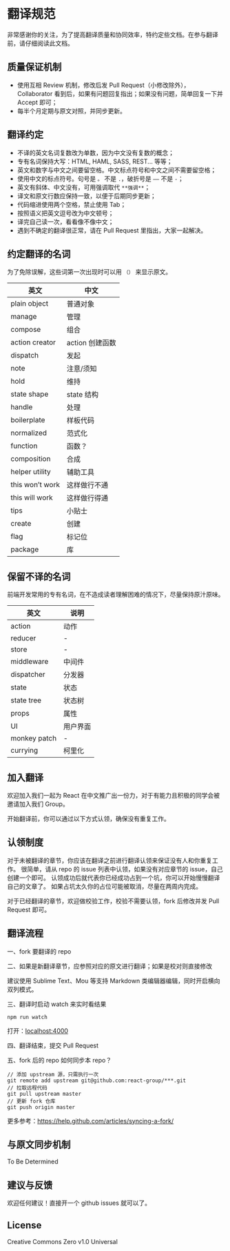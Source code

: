 翻译规范
=======

非常感谢你的关注，为了提高翻译质量和协同效率，特约定些文档。在参与翻译前，请仔细阅读此文档。

## 质量保证机制

* 使用互相 Review 机制，修改后发 Pull Request（小修改除外），Collaborator 看到后，如果有问题回复指出；如果没有问题，简单回复一下并 Accept 即可；
* 每半个月定期与原文对照，并同步更新。

## 翻译约定

* 不译的英文名词复数改为单数，因为中文没有复数的概念；
* 专有名词保持大写：HTML, HAML, SASS, REST... 等等；
* 英文和数字与中文之间要留空格。中文标点符号和中文之间不需要留空格；
* 使用中文的标点符号。句号是 `。` 不是 `.`，破折号是 `——` 不是 `-`；
* 英文有斜体、中文没有，可用强调取代 `**强调**`；
* 译文和原文行数应保持一致，以便于后期同步更新；
* 代码缩进使用两个空格，禁止使用 Tab；
* 按照语义把英文逗号改为中文顿号；
* 译完自己读一次，看看像不像中文；
* 遇到不确定的翻译很正常，请在 Pull Request 里指出，大家一起解决。

## 约定翻译的名词

为了免除误解，这些词第一次出现时可以用 `（）` 来显示原文。

英文          | 中文
------------ | -------------
plain object | 普通对象
manage  | 管理
compose | 组合
action creator | action 创建函数
dispatch | 发起
note | 注意/须知
hold | 维持
state shape | state 结构
handle | 处理
boilerplate | 样板代码
normalized | 范式化
function | 函数？
composition | 合成
helper utility | 辅助工具
this won’t work | 这样做行不通
this will work | 这样做行得通
tips | 小贴士
create | 创建
flag | 标记位
package | 库

## 保留不译的名词

前端开发常用的专有名词，在不造成读者理解困难的情况下，尽量保持原汁原味。

英文  | 说明
----- | ------
action | 动作
reducer | -
store | -
middleware | 中间件
dispatcher | 分发器
state | 状态
state tree | 状态树
props | 属性
UI | 用户界面
monkey patch | -
currying | 柯里化

## 加入翻译

欢迎加入我们一起为 React 在中文推广出一份力，对于有能力且积极的同学会被邀请加入我们 Group。

开始翻译前，你可以通过以下方式认领，确保没有重复工作。

## 认领制度

对于未被翻译的章节，你应该在翻译之前进行翻译认领来保证没有人和你重复工作。
很简单，请从 repo 的 issue 列表中认领，如果没有对应章节的 issue，自己创建一个即可。
认领成功后就代表你已经成功占到一个坑，你可以开始慢慢翻译自己的文章了。
如果占坑太久你的占位可能被取消，尽量在两周内完成。

对于已经翻译的章节，欢迎做校验工作，校验不需要认领，fork 后修改并发 Pull Request 即可。

## 翻译流程

一、fork 要翻译的 repo

二、如果是新翻译章节，应参照对应的原文进行翻译；如果是校对则直接修改

建议使用 Sublime Text、Mou 等支持 Markdown 类编辑器编辑，同时开启横向双列模式。

三、翻译时启动 watch 来实时看结果
```
npm run watch
```
打开：[localhost:4000](http://localhost:4000)

四、翻译结束，提交 Pull Request

五、fork 后的 repo 如何同步本 repo？

```
// 添加 upstream 源，只需执行一次
git remote add upstream git@github.com:react-group/***.git
// 拉取远程代码
git pull upstream master
// 更新 fork 仓库
git push origin master
```

更多参考：https://help.github.com/articles/syncing-a-fork/

## 与原文同步机制

To Be Determined

## 建议与反馈

欢迎任何建议！直接开一个 github issues 就可以了。

## License

Creative Commons Zero v1.0 Universal

